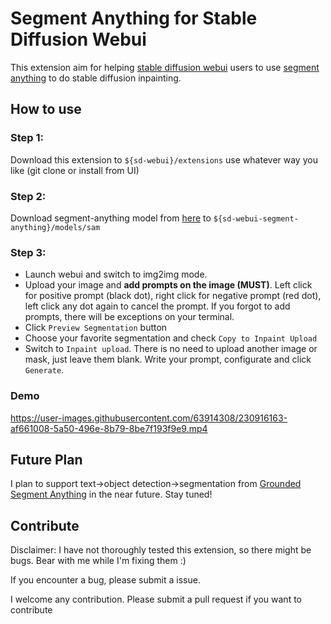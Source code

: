 # Segment Anything for Stable Diffusion Webui

This extension aim for helping [stable diffusion webui](https://github.com/AUTOMATIC1111/stable-diffusion-webui) users to use [segment anything](https://github.com/facebookresearch/segment-anything/) to do stable diffusion inpainting.

## How to use

### Step 1:

Download this extension to `${sd-webui}/extensions` use whatever way you like (git clone or install from UI)

### Step 2:

Download segment-anything model from [here](https://github.com/facebookresearch/segment-anything#model-checkpoints) to `${sd-webui-segment-anything}/models/sam`

### Step 3:

- Launch webui and switch to img2img mode. 
- Upload your image and **add prompts on the image (MUST)**. Left click for positive prompt (black dot), right click for negative prompt (red dot), left click any dot again to cancel the prompt. If you forgot to add prompts, there will be exceptions on your terminal.
- Click `Preview Segmentation` button
- Choose your favorite segmentation and check `Copy to Inpaint Upload`
- Switch to `Inpaint upload`. There is no need to upload another image or mask, just leave them blank. Write your prompt, configurate and click `Generate`.

### Demo

https://user-images.githubusercontent.com/63914308/230916163-af661008-5a50-496e-8b79-8be7f193f9e9.mp4

## Future Plan

I plan to support text->object detection->segmentation from [Grounded Segment Anything](https://github.com/IDEA-Research/Grounded-Segment-Anything/) in the near future. Stay tuned!

## Contribute

Disclaimer: I have not thoroughly tested this extension, so there might be bugs. Bear with me while I'm fixing them :)

If you encounter a bug, please submit a issue. 

I welcome any contribution. Please submit a pull request if you want to contribute
